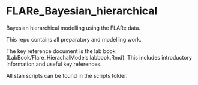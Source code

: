 # FLARe_Bayesian_hierarchical
Bayesian hierarchical modelling using the FLARe data.

This repo contains all preparatory and modelling work.

The key reference document is the lab book (LabBook/Flare_HierachalModels.labbook.Rmd). This includes introductory information and useful key references.

All stan scripts can be found in the scripts folder.
